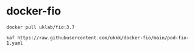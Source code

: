 # docker-fio

`docker pull uklab/fio:3.7`

`kaf https://raw.githubusercontent.com/ukkk/docker-fio/main/pod-fio-1.yaml`
